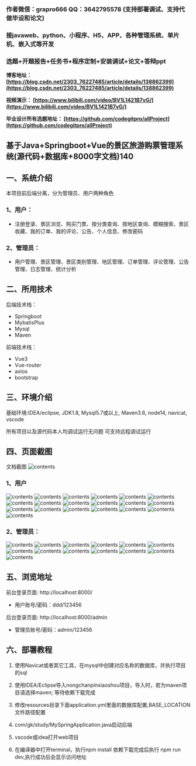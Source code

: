 ### 作者微信：grapro666 QQ：3642795578 (支持部署调试、支持代做毕设和论文)

### 接javaweb、python、小程序、H5、APP、各种管理系统、单片机、嵌入式等开发

### 选题+开题报告+任务书+程序定制+安装调试+论文+答辩ppt

**博客地址：
[https://blog.csdn.net/2303_76227485/article/details/138862399](https://blog.csdn.net/2303_76227485/article/details/138862399)**

**视频演示：
[https://www.bilibili.com/video/BV1L1421B7vG/](https://www.bilibili.com/video/BV1L1421B7vG/)**

**毕业设计所有选题地址：
[https://github.com/codegitpro/allProject](https://github.com/codegitpro/allProject)**

## 基于Java+Springboot+Vue的景区旅游购票管理系统(源代码+数据库+8000字文档)140

## 一、系统介绍
本项目前后端分离，分为管理员、用户两种角色

### 1、用户：
- 注册登录、景区浏览、购买门票、按分类查询、按地区查询、模糊搜索、景区收藏、我的订单、我的评论、公告、个人信息、修改密码
### 2、管理员：
- 用户管理、景区管理、景区类别管理、地区管理、订单管理、评论管理、公告管理、日志管理、统计分析

## 二、所用技术
后端技术栈：

- Springboot
- MybatisPlus
- Mysql
- Maven

前端技术栈：

- Vue3
- Vue-router 
- axios 
- bootstrap

## 三、环境介绍

基础环境:IDEA/eclipse, JDK1.8, Mysql5.7或以上, Maven3.6, node14, navicat, vscode

所有项目以及源代码本人均调试运行无问题 可支持远程调试运行

## 四、页面截图
文档截图
![contents](./picture/picture0.png)
### 1、用户
![contents](./picture/picture1.png)
![contents](./picture/picture2.png)
![contents](./picture/picture3.png)
![contents](./picture/picture4.png)
![contents](./picture/picture5.png)
![contents](./picture/picture6.png)
![contents](./picture/picture7.png)
![contents](./picture/picture8.png)
![contents](./picture/picture9.png)
![contents](./picture/picture10.png)
![contents](./picture/picture11.png)
![contents](./picture/picture12.png)
![contents](./picture/picture13.png)
![contents](./picture/picture14.png)
![contents](./picture/picture15.png)
![contents](./picture/picture16.png)
![contents](./picture/picture17.png)
![contents](./picture/picture18.png)
![contents](./picture/picture19.png)
### 2、管理员：
![contents](./picture/picture20.png)
![contents](./picture/picture21.png)
![contents](./picture/picture22.png)
![contents](./picture/picture23.png)
![contents](./picture/picture24.png)
![contents](./picture/picture25.png)
![contents](./picture/picture26.png)
![contents](./picture/picture27.png)
![contents](./picture/picture28.png)
![contents](./picture/picture29.png)
![contents](./picture/picture30.png)
![contents](./picture/picture31.png)
![contents](./picture/picture32.png)

## 五、浏览地址
前台登录页面: http://localhost:8000/

- 用户账号/密码：ddd/123456

后台登录页面: http://localhost:8000/admin

- 管理员账号/密码：admin/123456
## 六、部署教程

1. 使用Navicat或者其它工具，在mysql中创建对应名称的数据库，并执行项目的sql

2. 使用IDEA/Eclipse导入nongchanpinxiaoshou项目，导入时，若为maven项目请选择maven; 等待依赖下载完成

3. 修改resources目录下面application.yml里面的数据库配置,BASE_LOCATION文件路径配置

4. com/gk/study/MySpringApplication.java启动后端

5. vscode或idea打开web项目

6. 在编译器中打开terminal，执行npm install 依赖下载完成后执行 npm run dev,执行成功后会显示访问地址


